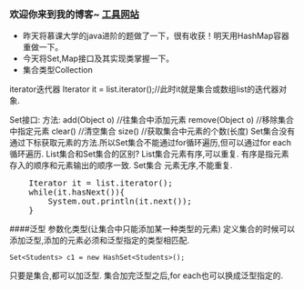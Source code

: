 ### 欢迎你来到我的博客~  [工具网站](https://deadzq.github.io/tools.html)

- 昨天将慕课大学的java进阶的题做了一下，很有收获！明天用HashMap容器重做一下。
- 今天将Set,Map接口及其实现类掌握一下。
- 集合类型Collection


iterator迭代器
Iterator it = list.iterator();//此时it就是集合或数组list的迭代器对象.

Set接口:
方法:
add(Object o) //往集合中添加元素
remove(Object o) //移除集合中指定元素
clear() //清空集合
size()  //获取集合中元素的个数(长度)
Set集合没有通过下标获取元素的方法.所以Set集合不能通过for循环遍历,但可以通过for each循环遍历.
List集合和Set集合的区别?
List集合元素有序,可以重复. 有序是指元素存入的顺序和元素输出的顺序一致.
Set集合 元素无序,不能重复.
<pre>
    Iterator it = list.iterator();
    while(it.hasNext()){
        System.out.println(it.next());
    }
</pre>



####泛型
参数化类型(让集合中只能添加某一种类型的元素)
定义集合的时候可以添加泛型,添加的元素必须和泛型指定的类型相匹配.
```
Set<Students> c1 = new HashSet<Students>();
```
只要是集合,都可以加泛型.
集合加完泛型之后,for each也可以换成泛型指定的.



